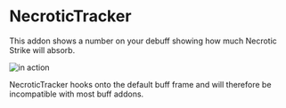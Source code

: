 NecroticTracker
===============

This addon shows a number on your debuff showing how much Necrotic Strike will absorb.

![in action](http://i.imgur.com/ffmiQ.png "in action")

NecroticTracker hooks onto the default buff frame and will therefore be incompatible with most buff addons.

